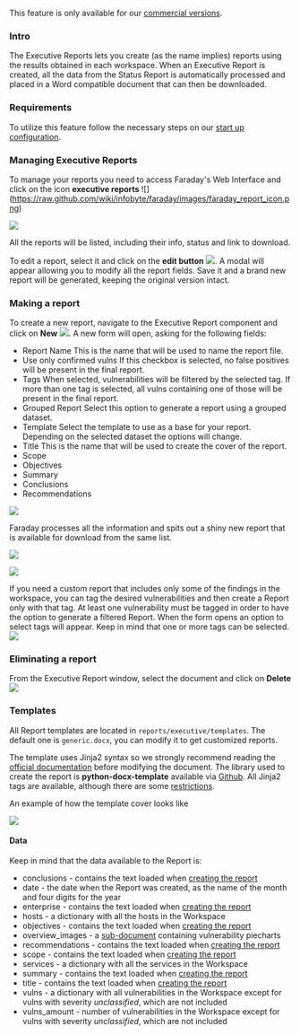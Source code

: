 This feature is only available for our [commercial versions](https://www.faradaysec.com/#download).

### Intro

The Executive Reports lets you create (as the name implies) reports using the results obtained in each workspace.
When an Executive Report is created, all the data from the Status Report is automatically processed and placed in a Word compatible document that can then be downloaded.

### Requirements

To utilize this feature follow the necessary steps on our [start up configuration](https://github.com/infobyte/faraday/wiki/installation-server).

### Managing Executive Reports

To manage your reports you need to access Faraday's Web Interface and click on the icon **executive reports** ![]
(https://raw.github.com/wiki/infobyte/faraday/images/faraday_report_icon.png)

![](https://raw.github.com/wiki/infobyte/faraday/images/faraday_report_create.png)

All the reports will be listed, including their info, status and link to download.

To edit a report, select it and click on the **edit button** ![](https://raw.github.com/wiki/infobyte/faraday/images/faraday_report_edit_button.png). A modal will appear allowing you to modify all the report fields. Save it and a brand new report will be generated, keeping the original version intact.

### Making a report

To create a new report, navigate to the Executive Report component and click on **New**
![](https://raw.github.com/wiki/infobyte/faraday/images/faraday_report_new_button.png). A new form will open, asking for the following fields:

* Report Name
This is the name that will be used to name the report file.
* Use only confirmed vulns
If this checkbox is selected, no false positives will be present in the final report.
* Tags
When selected, vulnerabilities will be filtered by the selected tag. If more than one tag is selected, all vulns containing one of those will be present in the final report.
* Grouped Report
Select this option to generate a report using a grouped dataset.
* Template
Select the template to use as a base for your report. Depending on the selected dataset the options will change.
* Title
This is the name that will be used to create the cover of the report.
* Scope
* Objectives
* Summary
* Conclusions
* Recommendations

![](https://raw.github.com/wiki/infobyte/faraday/images/faraday_report_new.png)

Faraday processes all the information and spits out a shiny new report that is available for download from the same list.

![](https://raw.github.com/wiki/infobyte/faraday/images/faraday_report_procesing.png)

![](https://raw.github.com/wiki/infobyte/faraday/images/faraday_report_word.png)

If you need a custom report that includes only some of the findings in the workspace, you can tag the desired vulnerabilities and then create a Report only with that tag.
At least one vulnerability must be tagged in order to have the option to generate a filtered Report. When the form opens an option to select tags will appear. Keep in mind that one or more tags can be selected.
![](https://raw.github.com/wiki/infobyte/faraday/images/faraday_report_using_tags.png)


### Eliminating a report

From the Executive Report window, select the document and click on **Delete**
![](https://raw.github.com/wiki/infobyte/faraday/images/faraday_report_delete_button.png)


### Templates

All Report templates are located in ```reports/executive/templates```. The default one is ```generic.docx```, you can modify it to get customized reports.

The template uses Jinja2 syntax so we strongly recommend reading the [official documentation](http://jinja.pocoo.org/docs/dev/templates/) before modifying the document. The library used to create the report is **python-docx-template** available via [Github](https://github.com/elapouya/python-docx-template/). All Jinja2 tags are available, although there are some [restrictions](http://docxtpl.readthedocs.io/en/latest/#restrictions).

An example of how the template cover looks like

![](https://raw.github.com/wiki/infobyte/faraday/images/faraday_report_template_example.png)

#### Data

Keep in mind that the data available to the Report is:
* conclusions - contains the text loaded when [creating the report](#making-a-report)
* date - the date when the Report was created, as the name of the month and four digits for the year
* enterprise - contains the text loaded when [creating the report](#making-a-report)
* hosts - a dictionary with all the hosts in the Workspace
* objectives - contains the text loaded when [creating the report](#making-a-report)
* overview_images - a [sub-document](http://docxtpl.readthedocs.io/en/latest/#sub-documents) containing vulnerability piecharts
* recommendations - contains the text loaded when [creating the report](#making-a-report)
* scope - contains the text loaded when [creating the report](#making-a-report)
* services - a dictionary with all the services in the Workspace
* summary - contains the text loaded when [creating the report](#making-a-report)
* title - contains the text loaded when [creating the report](#making-a-report)
* vulns - a dictionary with all vulnerabilities in the Workspace except for vulns with severity _unclassified_, which are not included
* vulns_amount - number of vulnerabilities in the Workspace except for vulns with severity _unclassified_, which are not included

<a name="manual-reports"></a>